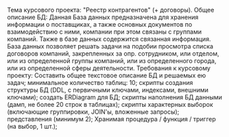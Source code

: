 Тема курсового проекта: "Реестр контрагентов" (+ договоры).
Общее описание БД: Данная База данных предназначена для хранения информации о поставщиках, а также основных документов по взаимодействию с ними, компании при этом связаны с группами компаний. Также в базе данных содержится связанная информация.
База данных позволяет решать задачи на подобии просмотра списка договоров компаний, закрепленных за опр. сотрудником, или отделом, или из определенной группы компаний, или из определенного города, или из определенной сферы деятельности.
Требования к курсовому проекту:
Составить общее текстовое описание БД и решаемых ею задач;
минимальное количество таблиц: 10;
скрипты создания структуры БД (DDL, с первичными ключами, индексами, внешними ключами);
создать ERDiagram для БД;
скрипты наполнения БД данными (дамп, не более 20 строк в таблицах);
скрипты характерных выборок (включающие группировки, JOIN'ы, вложенные запросы);
представления (минимум 2);
Хранимая процедура / функция / триггер (на выбор, 1 шт.);